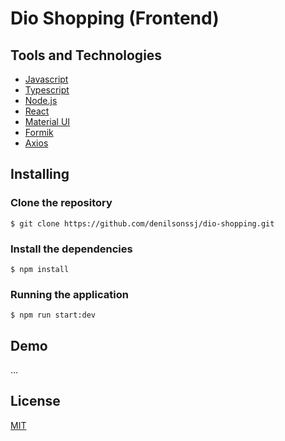 # Dio Shopping (Frontend)

## Tools and Technologies

- [Javascript](https://developer.mozilla.org/pt-BR/docs/Web/JavaScript)
- [Typescript](https://www.typescriptlang.org/)
- [Node.js](https://nodejs.org)
- [React](https://reactjs.org/)
- [Material UI](https://material-ui.com/)
- [Formik](https://formik.org/)
- [Axios](https://github.com/axios/axios)

## Installing

### Clone the repository

```
$ git clone https://github.com/denilsonssj/dio-shopping.git
```

### Install the dependencies

```
$ npm install
```

### Running the application


```
$ npm run start:dev
```

## Demo

...

## License

[MIT](https://github.com/denilsonssj/dio_shopping/blob/main/LICENSE)